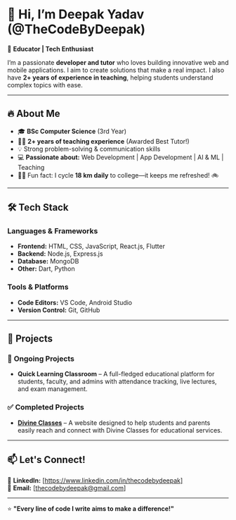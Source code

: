 # 👋 Hi, I’m Deepak Yadav (@TheCodeByDeepak)  

🚀 **Educator | Tech Enthusiast**  

I’m a passionate **developer and tutor** who loves building innovative web and mobile applications.
I aim to create solutions that make a real impact. 
I also have **2+ years of experience in teaching**, helping students understand complex topics with ease.  

---  

## 🔥 About Me  

- 🎓 **BSc Computer Science** (3rd Year)  
- 👨‍🏫 **2+ years of teaching experience** (Awarded Best Tutor!)  
- 💡 Strong problem-solving & communication skills  
- 💻 **Passionate about:** Web Development | App Development | AI & ML | Teaching  
- 🚴‍♂️ Fun fact: I cycle **18 km daily** to college—it keeps me refreshed! 🚲  

---

## 🛠️ Tech Stack  

### **Languages & Frameworks**  
- **Frontend:** HTML, CSS, JavaScript, React.js, Flutter  
- **Backend:** Node.js, Express.js  
- **Database:** MongoDB 
- **Other:** Dart, Python

### **Tools & Platforms**  
- **Code Editors:** VS Code, Android Studio  
- **Version Control:** Git, GitHub  


---

## 🚀 Projects  

### 🎯 **Ongoing Projects**  
- **Quick Learning Classroom** – A full-fledged educational platform for students, faculty, and admins with attendance tracking, live lectures, and exam management.  

### ✅ **Completed Projects**  
- **[Divine Classes](https://divineclasses.org/)** – A website designed to help students and parents easily reach and connect with Divine Classes for educational services.   

---

## 📫 Let's Connect!  

🔗 **LinkedIn:** [https://www.linkedin.com/in/thecodebydeepak]  
📧 **Email:** [thecodebydeepak@gmail.com]


---

⭐ **"Every line of code I write aims to make a difference!"**  

